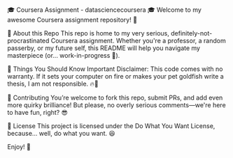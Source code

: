 🎓 Coursera Assignment - datasciencecoursera 🎓
Welcome to my awesome Coursera assignment repository! 🎉

🚀 About this Repo
This repo is home to my very serious, definitely-not-procrastinated Coursera assignment. Whether you're a professor, a random passerby, or my future self, this README will help you navigate my masterpiece (or... work-in-progress 🤷).

🧐 Things You Should Know
Important Disclaimer: This code comes with no warranty. If it sets your computer on fire or makes your pet goldfish write a thesis, I am not responsible. 🔥🐠

🙌 Contributing
You’re welcome to fork this repo, submit PRs, and add even more quirky brilliance! But please, no overly serious comments—we're here to have fun, right? 😎

📜 License
This project is licensed under the Do What You Want License, because… well, do what you want. 😆

Enjoy! 🎉
